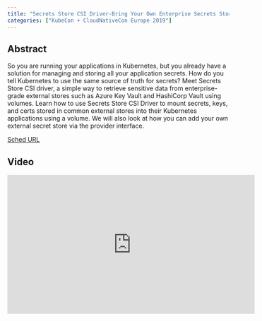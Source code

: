 ```yaml
---
title: "Secrets Store CSI Driver-Bring Your Own Enterprise Secrets Store to K8s - Rita Zhang, Microsoft & Anubhav Mishra, HashiCorp"
categories: ["KubeCon + CloudNativeCon Europe 2019"]
---
```


## Abstract

So you are running your applications in Kubernetes, but you already have a solution for managing and storing all your application secrets. How do you tell Kubernetes to use the same source of truth for secrets? Meet Secrets Store CSI driver, a simple way to retrieve sensitive data from enterprise-grade external stores such as Azure Key Vault and HashiCorp Vault using volumes.   Learn how to use Secrets Store CSI Driver to mount secrets, keys, and certs stored in common external stores into their Kubernetes applications using a volume. We will also look at how you can add your own external secret store via the provider interface.

[Sched URL](https://kccnceu19.sched.com/event/970be4fe328e443ecc841ded5b0f6fda)

## Video

<iframe width='560' height='315' src='https://www.youtube.com/embed/bIC4kLnrKN0' frameborder='0' allow='accelerometer; autoplay; encrypted-media; gyroscope; picture-in-picture' allowfullscreen></iframe>
